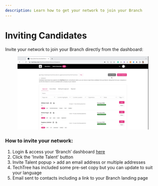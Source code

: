 ```yaml
---
description: Learn how to get your network to join your Branch
---
```


# Inviting Candidates

Invite your network to join your Branch directly from the dashboard:

<figure><img src="../../.gitbook/assets/Inviting Candidates.gif" alt=""><figcaption></figcaption></figure>

### How to invite your network:

1. Login & access your ‘Branch’ dashboard [here](https://techtree.dev/dashboard/talentbranch/talents)
2. Click the 'Invite Talent' button&#x20;
3. Invite Talent popup > add an email address or multiple addresses&#x20;
4. TechTree has included some pre-set copy but you can update to suit your language
5. Email sent to contacts including a link to your Branch landing page

